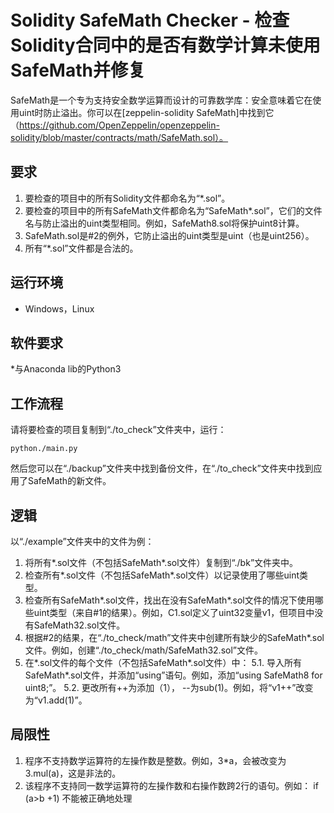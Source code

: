 # Solidity SafeMath Checker - 检查Solidity合同中的是否有数学计算未使用SafeMath并修复
SafeMath是一个专为支持安全数学运算而设计的可靠数学库：安全意味着它在使用uint时防止溢出。你可以在[zeppelin-solidity SafeMath]中找到它（https://github.com/OpenZeppelin/openzeppelin-solidity/blob/master/contracts/math/SafeMath.sol）。

## 要求
1. 要检查的项目中的所有Solidity文件都命名为“*.sol”。
2. 要检查的项目中的所有SafeMath文件都命名为“SafeMath*.sol”，它们的文件名与防止溢出的uint类型相同。例如，SafeMath8.sol将保护uint8计算。
3. SafeMath.sol是#2的例外，它防止溢出的uint类型是uint（也是uint256）。
4. 所有“*.sol”文件都是合法的。

## 运行环境
* Windows，Linux

## 软件要求
*与Anaconda lib的Python3

## 工作流程
请将要检查的项目复制到“./to_check”文件夹中，运行：
```shell
python./main.py
```
然后您可以在“./backup”文件夹中找到备份文件，在“./to_check”文件夹中找到应用了SafeMath的新文件。

## 逻辑
以“./example”文件夹中的文件为例：
1. 将所有*.sol文件（不包括SafeMath*.sol文件）复制到“./bk”文件夹中。
2. 检查所有*.sol文件（不包括SafeMath*.sol文件）以记录使用了哪些uint类型。
3. 检查所有SafeMath*.sol文件，找出在没有SafeMath*.sol文件的情况下使用哪些uint类型（来自#1的结果）。例如，C1.sol定义了uint32变量v1，但项目中没有SafeMath32.sol文件。
4. 根据#2的结果，在“./to_check/math”文件夹中创建所有缺少的SafeMath*.sol文件。例如，创建“./to_check/math/SafeMath32.sol”文件。
5. 在*.sol文件的每个文件（不包括SafeMath*.sol文件）中：
5.1. 导入所有SafeMath*.sol文件，并添加“using”语句。例如，添加“using SafeMath8 for uint8;”。
5.2. 更改所有++为添加（1）， --为sub(1)。例如，将“v1++”改变为“v1.add(1)”。

## 局限性
1. 程序不支持数学运算符的左操作数是整数。例如，3*a，会被改变为3.mul(a)，这是非法的。
2. 该程序不支持同一数学运算符的左操作数和右操作数跨2行的语句。例如：
if (a>b
+1)
不能被正确地处理